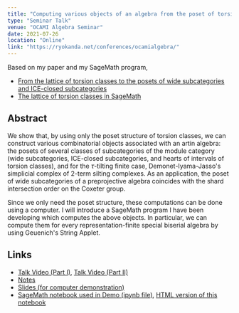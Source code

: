 ```yaml
---
title: "Computing various objects of an algebra from the poset of torsion classes"
type: "Seminar Talk"
venue: "OCAMI Algebra Seminar"
date: 2021-07-26
location: "Online"
link: "https://ryokanda.net/conferences/ocamialgebra/"
---
```


Based on my paper and my SageMath program,
- [From the lattice of torsion classes to the posets of wide subcategories and ICE-closed subcategories](/papers/from-tors/)
- [The lattice of torsion classes in SageMath](/codes/)

## Abstract
We show that, by using only the poset structure of torsion classes, we can construct various combinatorial objects associated with an artin algebra: the posets of several classes of subcategories of the module category (wide subcategories, ICE-closed subcategories, and hearts of intervals of torsion classes), and for the $\tau$-tilting finite case, Demonet-Iyama-Jasso's simplicial complex of 2-term silting complexes. As an application, the poset of wide subcategories of a preprojective algebra coincides with the shard intersection order on the Coxeter group.

Since we only need the poset structure, these computations can be done using a computer. I will introduce a SageMath program I have been developing which computes the above objects. In particular, we can compute them for every representation-finite special biserial algebra by using Geuenich's String Applet.

## Links

- [Talk Video (Part I)](https://www.youtube.com/watch?v=xH-ZlbSuhb0),
  [Talk Video (Part II)](https://www.youtube.com/watch?v=2-y1a-_zEEA)
- [Notes](/files/ocami_notes.pdf)
- [Slides (for computer demonstration)](/files/OCAMI0726.pdf)
- [SageMath notebook used in Demo (ipynb file)](/files/OCAMI_Demo.ipynb), [HTML version of this notebook](https://nbviewer.jupyter.org/urls/haruhisa-enomoto.github.io/files/OCAMI_Demo.ipynb)
